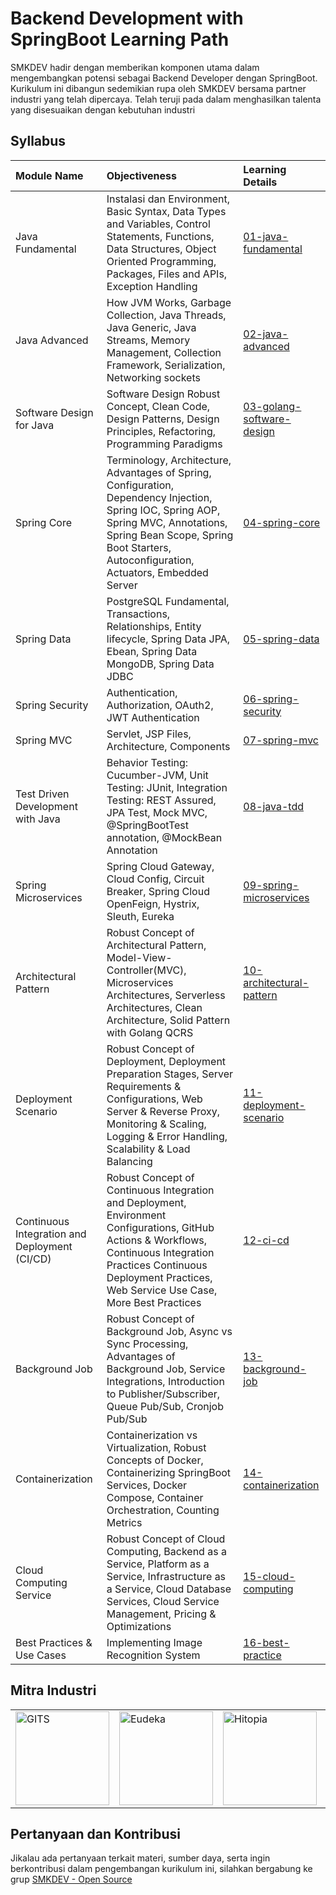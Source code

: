 # Backend Development with SpringBoot Learning Path
SMKDEV hadir dengan memberikan komponen utama dalam mengembangkan potensi sebagai Backend Developer dengan SpringBoot. Kurikulum ini dibangun sedemikian rupa oleh SMKDEV bersama partner industri yang telah dipercaya. Telah teruji pada dalam menghasilkan talenta yang disesuaikan dengan kebutuhan industri


## Syllabus

| Module Name | Objectiveness | Learning Details |
|:---|:---|:---|
| Java Fundamental | Instalasi dan Environment, Basic Syntax, Data Types and Variables, Control Statements, Functions, Data Structures, Object Oriented Programming, Packages, Files and APIs, Exception Handling | [01-java-fundamental](https://github.com/smkdev-id/smkdev-springboot-public/tree/master/bootcamps/01-java-fundamental) |
| Java Advanced | How JVM Works, Garbage Collection, Java Threads, Java Generic, Java Streams, Memory Management, Collection Framework, Serialization, Networking sockets | [02-java-advanced](https://github.com/smkdev-id/smkdev-springboot-public/tree/master/bootcamps/02-java-advanced) |
| Software Design for Java | Software Design Robust Concept, Clean Code, Design Patterns, Design Principles, Refactoring, Programming Paradigms | [03-golang-software-design](https://github.com/smkdev-id/smkdev-springboot-public/tree/master/bootcamps/03-java-software-design) |
| Spring Core | Terminology, Architecture, Advantages of Spring, Configuration, Dependency Injection, Spring IOC, Spring AOP, Spring MVC, Annotations, Spring Bean Scope, Spring Boot Starters, Autoconfiguration, Actuators, Embedded Server | [04-spring-core](https://github.com/smkdev-id/smkdev-springboot-public/tree/master/bootcamps/04-spring-core) |
| Spring Data | PostgreSQL Fundamental, Transactions, Relationships, Entity lifecycle, Spring Data JPA, Ebean, Spring Data MongoDB, Spring Data JDBC | [05-spring-data](https://github.com/smkdev-id/smkdev-springboot-public/tree/master/bootcamps/05-spring-data) |
| Spring Security | Authentication, Authorization, OAuth2, JWT Authentication | [06-spring-security](https://github.com/smkdev-id/smkdev-springboot-public/tree/master/bootcamps/06-spring-security) |
| Spring MVC | Servlet, JSP Files, Architecture, Components | [07-spring-mvc](https://github.com/smkdev-id/smkdev-springboot-public/tree/master/bootcamps/07-spring-mvc) |
| Test Driven Development with Java | Behavior Testing: Cucumber-JVM, Unit Testing: JUnit, Integration Testing: REST Assured, JPA Test, Mock MVC, @SpringBootTest annotation, @MockBean Annotation | [08-java-tdd](https://github.com/smkdev-id/smkdev-springboot-public/tree/master/bootcamps/08-java-tdd) |
| Spring Microservices | Spring Cloud Gateway, Cloud Config, Circuit Breaker, Spring Cloud OpenFeign, Hystrix, Sleuth, Eureka | [09-spring-microservices](https://github.com/smkdev-id/smkdev-springboot-public/tree/master/bootcamps/09-spring-microservices) |
| Architectural Pattern | Robust Concept of Architectural Pattern, Model-View-Controller(MVC), Microservices Architectures, Serverless Architectures, Clean Architecture, Solid Pattern with Golang QCRS | [10-architectural-pattern](https://github.com/smkdev-id/smkdev-springboot-public/tree/master/bootcamps/10-architectural-patterns) |
| Deployment Scenario | Robust Concept of Deployment, Deployment Preparation Stages, Server Requirements & Configurations, Web Server & Reverse Proxy, Monitoring & Scaling, Logging & Error Handling, Scalability & Load Balancing | [11-deployment-scenario](https://github.com/smkdev-id/smkdev-springboot-public/tree/master/bootcamps/11-deployment-scenario) |
| Continuous Integration and Deployment (CI/CD) | Robust Concept of Continuous Integration and Deployment, Environment Configurations, GitHub Actions & Workflows, Continuous Integration Practices Continuous Deployment Practices, Web Service Use Case, More Best Practices | [12-ci-cd](https://github.com/smkdev-id/smkdev-springboot-public/tree/master/bootcamps/12-ci-cd) |
| Background Job | Robust Concept of Background Job, Async vs Sync Processing, Advantages of Background Job, Service Integrations, Introduction to Publisher/Subscriber, Queue Pub/Sub, Cronjob Pub/Sub | [13-background-job](https://github.com/smkdev-id/smkdev-springboot-public/tree/master/bootcamps/13-background-job) |
| Containerization | Containerization vs Virtualization, Robust Concepts of Docker, Containerizing SpringBoot Services, Docker Compose, Container Orchestration, Counting Metrics | [14-containerization](https://github.com/smkdev-id/smkdev-springboot-public/tree/master/bootcamps/14-containerization) |
| Cloud Computing Service | Robust Concept of Cloud Computing, Backend as a Service, Platform as a Service, Infrastructure as a Service, Cloud Database Services, Cloud Service Management, Pricing & Optimizations | [15-cloud-computing](https://github.com/smkdev-id/smkdev-springboot-public/tree/master/bootcamps/15-cloud-computing-service) |
| Best Practices & Use Cases| Implementing Image Recognition System | [16-best-practice](https://github.com/smkdev-id/smkdev-springboot-public/tree/master/bootcamps/16-best-practices) |


## Mitra Industri

<div align="center">
    <table>
    <tr>
        <td>
            <a href="https://gits.id/">
                <img src="https://git.gits.id/uploads/-/system/appearance/logo/1/Logo-Main__1_.png" alt="GITS" width="150"/>
            </a>
        </td>
        <td>
            <a href="https://www.eudeka.id/">
                <img src="https://eudeka.storage.googleapis.com/wp/logo-eudeka-512x512-1-300x300.png" alt="Eudeka" width="150"/>
            </a>
        </td>
        <td>
            <a href="https://hitopia.id/">
                <img src="https://hitopia.id/wp-content/uploads/2023/04/Logo-Deep-Hitopia-Brown-min-Copy.png" alt="Hitopia" width="150"/>
            </a>
        </td>
        <td>
            <a href="https://arkana.co.id/">
                <img src="https://arkana.com.my/web/image/res.partner/1/image?unique=93368ff" alt="Arkana" width="150"/>
            </a>
        </td>
        <td>
            <a href="https://mantab.one/en/">
                <img src="https://mantab.one/wp-content/uploads/2024/05/logo.png" alt="Mantab One" width="150"/>
            </a>
        </td>
        <td>
            <a href="https://volantis.io/">
                <img src="https://encrypted-tbn0.gstatic.com/images?q=tbn:ANd9GcSd-YWd6j6ZfTCJ7X8pv_n96QnZQtd8qAwwfQ&s" alt="Volantis" width="150"/>
            </a>
        </td>
    </tr>
    </table>
</div>


## Pertanyaan dan Kontribusi
Jikalau ada pertanyaan terkait materi, sumber daya, serta ingin berkontribusi dalam pengembangan kurikulum ini, silahkan bergabung ke grup [SMKDEV - Open Source](https://chat.whatsapp.com/GdfDe93psAx21Z4JdsBqsg)

